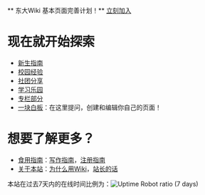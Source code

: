 <!-- TITLE: 欢迎来到SEU Wiki -->
<!-- SUBTITLE: A Warm Welcome from SEU Wiki! -->

** 东大Wiki 基本页面完善计划！** [立刻加入](http://wiki.seu.services/guide/wikibasiccomponents)
# 现在就开始探索
- [新生指南](http://wiki.seu.services/freshman)
- [校园经验](http://wiki.seu.services/campus)
- [社团分享](http://wiki.seu.services/clubs)
- [学习乐园](http://wiki.seu.services/ilovestudy)
- [专栏部分](http://wiki.seu.services/column)
- [一块白板](http://wiki.seu.services/playground)：在这里提问，创建和编辑你自己的页面！

# 想要了解更多？
- [食用指南](http://wiki.seu.services/guide)：[写作指南](http://wiki.seu.services/guide/Writing)，[注册指南](http://wiki.seu.services/guide/Register)
- [关于本站](http://wiki.seu.services/about)：[为什么用Wiki](http://wiki.seu.services/about/Why-Wiki)，[站长的话](http://wiki.seu.services/about/from-captain)

本站在过去7天内的在线时间比例为：![Uptime Robot ratio (7 days)](https://img.shields.io/uptimerobot/ratio/7/m782198135-db316fcf840f1b0e8451e4c9.svg)
